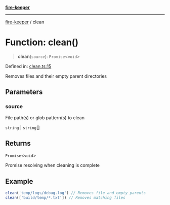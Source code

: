 [**fire-keeper**](../README.md)

***

[fire-keeper](../README.md) / clean

# Function: clean()

> **clean**(`source`): `Promise`\<`void`\>

Defined in: [clean.ts:15](https://github.com/phonowell/fire-keeper/blob/main/src/clean.ts#L15)

Removes files and their empty parent directories

## Parameters

### source

File path(s) or glob pattern(s) to clean

`string` | `string`[]

## Returns

`Promise`\<`void`\>

Promise resolving when cleaning is complete

## Example

```ts
clean('temp/logs/debug.log') // Removes file and empty parents
clean(['build/temp/*.txt']) // Removes matching files
```
